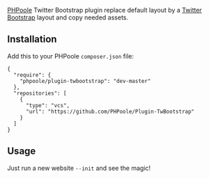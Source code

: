 [PHPoole](http://github.com/Narno/PHPoole/) Twitter Bootstrap plugin replace default layout by a [Twitter Bootstrap](http://getbootstrap.com) layout
and copy needed assets.

Installation
------------

Add this to your PHPoole ```composer.json``` file:

    {
      "require": {
        "phpoole/plugin-twbootstrap": "dev-master"
      },
      "repositories": [
        {
          "type": "vcs",
          "url": "https://github.com/PHPoole/Plugin-TwBootstrap"
        }
      ]
    }

Usage
-----

Just run a new website ```--init``` and see the magic!
